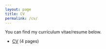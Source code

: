 ```yaml
---
layout: page
title: CV
permalink: /cv/
---
```


You can find my curriculum vitae/resume below.
<ul>
	<li><a href="/cv/cv_cbkarki.pdf">CV</a> (4 pages)</li>
	<!-- <li><a href="two_page.pdf">Long resume</a> (2 pages)</li>
	<li><a href="short_cv.pdf">Short resume</a> (1 page)</li> -->
</ul>
